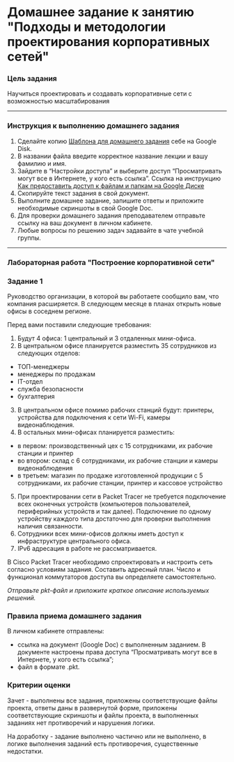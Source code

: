 # Домашнее задание к занятию "Подходы и методологии проектирования корпоративных сетей"

### Цель задания

Научиться проектировать и создавать корпоративные сети с возможностью масштабирования

------

### Инструкция к выполнению домашнего задания

1. Сделайте копию [Шаблона для домашнего задания](https://docs.google.com/document/d/1youKpKm_JrC0UzDyUslIZW2E2bIv5OVlm_TQDvH5Pvs/edit) себе на Google Disk.
2. В названии файла введите корректное название лекции и вашу фамилию и имя.
3. Зайдите в “Настройки доступа” и выберите доступ “Просматривать могут все в Интернете, у кого есть ссылка”.  Ссылка на инструкцию [Как предоставить доступ к файлам и папкам на Google Диске](https://support.google.com/docs/answer/2494822?hl=ru&co=GENIE.Platform%3DDesktop)
4. Скопируйте текст задания в свой документ.
5. Выполните домашнее задание, запишите ответы и приложите необходимые скриншоты в свой Google Doc.
6. Для проверки домашнего задания преподавателем отправьте ссылку на ваш документ в личном кабинете.
7. Любые вопросы по решению задач задавайте в чате учебной группы.

---

### Лабораторная работа "Построение корпоративной сети"

### Задание 1

Руководство организации, в которой вы работаете сообщило вам, что компания расширяется. В следующем месяце в планах открыть новые офисы в соседнем регионе.

Перед вами поставили следующие требования:

1. Будут 4 офиса: 1 центральный и 3 отдаленных мини-офиса.
2. В центральном офисе планируется разместить 35 сотрудников из следующих отделов:
- ТОП-менеджеры
- менеджеры по продажам
- IT-отдел
- служба безопасности
- бухгалтерия
3. В центральном офисе помимо рабочих станций будут: принтеры, устройства для подключения к сети Wi-Fi, камеры видеонаблюдения.
4. В остальных мини-офисах планируется разместить:
- в первом: производственный цех с 15 сотрудниками, их рабочие станции и принтер
- во втором: склад с 6 сотрудниками, их рабочие станции и камеры видеонаблюдения
- в третьем: магазин по продаже изготовленной продукции с 5 сотрудниками, их рабочие станции, принтер и кассовое устройство
5. При проектировании сети в Packet Tracer не требуется подключение всех оконечных устройств (компьютеров пользователей, периферийных устройств и так далее). 
Подключение по одному устройству каждого типа достаточно для проверки выполнения наличия связанности.
6. Сотрудники всех мини-офисов должны иметь доступ к инфраструктуре центрального офиса.
7. IPv6 адресация в работе не рассматривается.

В Cisco Packet Tracer необходимо спроектировать и настроить сеть согласно условиям задания. Составить адресный план. Число и функционал коммутаторов доступа вы определяете самостоятельно.

*Отправьте pkt-файл и приложите краткое описание используемых решений.*


### Правила приема домашнего задания

В личном кабинете отправлены:

- ссылка на документ (Google Doc) с выполненным заданием. В документе настроены права доступа “Просматривать могут все в Интернете, у кого есть ссылка”;
- файл в формате .pkt.

### Критерии оценки

Зачет - выполнены все задания, приложены соответствующие файлы проекта, ответы даны в развернутой форме, приложены соответствующие скриншоты и файлы проекта, в выполненных заданиях нет противоречий и нарушения логики.

На доработку - задание выполнено частично или не выполнено, в логике выполнения заданий есть противоречия, существенные недостатки.
